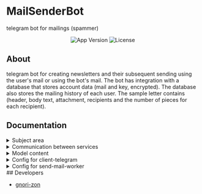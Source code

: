 # MailSenderBot
telegram bot for mailings (spammer)

<p align="center">
   <img src="https://img.shields.io/badge/Version-1.0-important" alt="App Version">
   <img src="https://img.shields.io/badge/Lecense-MIT-9cf" alt="License">
</p>

## About

telegram bot for creating newsletters and their subsequent sending using the user's mail or using the bot's mail. The bot has integration with a database that stores account data (mail and key, encrypted). The database also stores the mailing history of each user. The sample letter contains (header, body text, attachment, recipients and the number of pieces for each recipient).

## Documentation

<details>
   <summary> Subject area</summary>
<img width="501" alt="subject area" src="https://user-images.githubusercontent.com/108410527/236857271-7d948c00-a254-44dd-b49c-c46ee2f02510.png">
</details>

<details>
   <summary> Communication between services</summary>
   <img width="859" alt="Снимок экрана 2023-05-08 в 17 11 48" src="https://user-images.githubusercontent.com/108410527/236858295-3096cfca-dc88-4aa1-9086-a4f69f983d83.png">
</details>

<details>
   <summary> Model content</summary>
   Document and PhotoSize date types from telegram library 
   
   ```java
   public class Message implements Serializable {
    Long chatId;
    SendMode sendMode;
    String title;
    String text;
    Document docAnnex;
    PhotoSize photoAnnex;
    byte[] binaryContentForAnnex;

    List<String> recipients;
    Integer countForRecipient = 1;
    Date sentDate;
    
   public enum SendMode {
    ANONYMOUSLY,
    CURRENT_MAIL;
}
   ```
</details>

<details>
   <summary> Config for client-telegram </summary>
</details>

<details>
   <summary> Config for send-mail-worker </summary>
</details>
## Developers

- [gnori-zon](https://github.com/gnori-zon)
